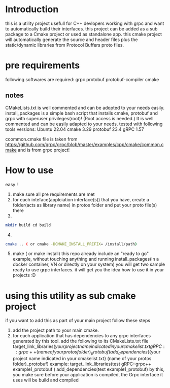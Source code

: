 # Introduction
this is a utility project usefull for C++ devlopers working with grpc and want to automatically build their interfaces. this project can be added as a sub package to a Cmake project or used as standalone app. this cmake project will automatically generate the source and header files plus the static/dynamic libraries from Protocol Buffers proto files.
# pre requirements
following softwares are required: 
grpc
protobuf
protobuf-compiler
cmake

## notes
CMakeLists.txt is well commented and can be adopted to your needs easily.
install_packages is a simple bash script that installs cmake, protobuf and grpc with superuser privileges(root)! (Root access is needed.) It is well commented and can be easily adapted to your needs. 
tested with  following tools versions:
Ubuntu 22.04
cmake 3.29
protobuf 23.4
gRPC 1.57

ccommon.cmake file is taken from https://github.com/grpc/grpc/blob/master/examples/cpp/cmake/common.cmake and is from grpc project!

# How to use
easy ! 
1. make sure  all pre requirements are met
2. for each inteface(applciation interface(s)) that you have, create a folder(acts as library name) in protos folder and put your proto file(s) there
3. 
```bash 
mkdir build cd build
```
4. 
```bash
cmake .. ( or cmake -DCMAKE_INSTALL_PREFIX= /install/path)
```
5. make ( or make install)
this repo already include an "ready to go" example, without touching anything and running install_packages(in a docker container, VN or directly on your system) you will get two sample ready to use grpc interfaces. it will get you the idea how to use it in your projects :D

# using this utility as sub cmake project
if you want to add this as part of your main project follow these steps
1. add the project path to your main cmake.
2. for each application that has dependencies to any grpc interfaces generated by this tool. add the following to its CMakeLists.txt file
    target_link_libraries(${your project name indicated in your cmakelist.txt} gRPC::grpc++   (name of your protos folder)_protobuf )
    add_dependencies(${your project name indicated in your cmakelist.txt} (name of your protos folder)_protobuf)
    example:
    target_link_libraries(test gRPC::grpc++   example1_protobuf )
    add_dependencies(test example1_protobuf)
by this, you make sure before your application is compiled, the Grpc interface it uses will be build and compiled



